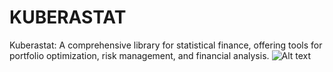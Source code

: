 # KUBERASTAT
Kuberastat: A comprehensive library for statistical finance, offering tools for portfolio optimization, risk management, and financial analysis.
![Alt text](https://github.com/Other_files/Logo_kubera_stats.jpeg](https://github.com/Amitkupadhyay0/KUBERASTAT/blob/main/Other_files/Logo_kubera_stats.jpeg)?raw=True)
